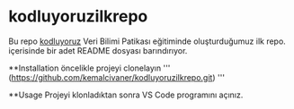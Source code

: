 # kodluyoruzilkrepo
Bu repo [kodluyoruz](https://academy.patika.dev/tr/courses/git/odev1) Veri Bilimi Patikası eğitiminde oluşturduğumuz ilk repo. içerisinde bir adet README dosyası barındırıyor.

**Installation
öncelikle projeyi clonelayın 
'''
(https://github.com/kemalcivaner/kodluyoruzilkrepo.git)
'''

**Usage
Projeyi klonladıktan sonra VS Code programını açınız.
